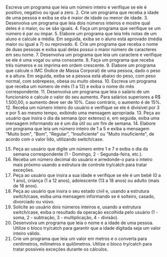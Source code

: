Escreva um programa que leia um número inteiro e verifique se ele é positivo, negativo ou igual a
zero.
2. Crie um programa que receba a idade de uma pessoa e exiba se ela é maior de idade ou menor de
idade.
3. Desenvolva um programa que leia dois números inteiros e mostre qual deles é o maior, ou se são
iguais.
4. Faça um programa que verifique se um número é par ou ímpar.
5. Elabore um programa que leia três notas de um aluno e calcule a média. Em seguida, exiba se o
aluno está aprovado (média maior ou igual a 7) ou reprovado.
6. Crie um programa que receba o nome de duas pessoas e exiba qual delas possui o maior número
de caracteres em seu nome.
7. Desenvolva um programa que leia um caractere e verifique se ele é uma vogal ou uma consoante.
8. Faça um programa que receba três números e os imprima em ordem crescente.
9. Elabore um programa que calcule o IMC (Índice de Massa Corporal) de uma pessoa, dado o peso e
a altura. Em seguida, exiba se a pessoa está abaixo do peso, com peso normal, com sobrepeso,
obesa ou muito obesa.
10. Escreva um programa que receba um número de mês (1 a 12) e exiba o nome do mês
correspondente.
11. Desenvolva um programa que leia o salário de um funcionário e calcule o valor do seu aumento.
Para salários superiores a R$ 1.500,00, o aumento deve ser de 10%. Caso contrário, o aumento é de
15%.
12. Receba um número inteiro do usuário e verifique se ele é divisível por 3 e por 5 ao mesmo tempo,
exibindo uma mensagem apropriada.
13. Peça ao usuário que insira o dia da semana (por extenso) e, em seguida, exiba uma mensagem
informando se é um dia útil ou um fim de semana.
14. Elabore um programa que leia um número inteiro de 1 a 5 e exiba a mensagem "Muito bom",
"Bom", "Regular", "Insuficiente" ou "Muito insuficiente", de acordo com o valor lido, utilizando
switch/case.

15. Peça ao usuário que digite um número entre 1 e 7 e exiba o dia da semana correspondente (1 -
Domingo, 2 - Segunda-feira, etc.).
16. Receba um número decimal do usuário e arredonde-o para o inteiro mais próximo usando a
estrutura de controle try/catch para tratar exceções.
17. Peça ao usuário que insira a sua idade e verifique se ele é um bebê (0 a 1 ano), criança (1 a 12
anos), adolescente (13 a 18 anos) ou adulto (mais de 18 anos).
18. Peça ao usuário que insira o seu estado civil e, usando a estrutura switch/case, exiba uma
mensagem informando se é solteiro, casado, divorciado ou viúvo.
19. Solicite ao usuário dois números inteiros e, usando a estrutura switch/case, exiba o resultado da
operação escolhida pelo usuário (1 - soma, 2 - subtração, 3 - multiplicação, 4 - divisão).
20. Desenvolva um programa que leia o nome e a idade de uma pessoa. Utilize o bloco try/catch para
garantir que a idade digitada seja um valor inteiro válido.
21. Crie um programa que leia um valor em metros e o converta para centímetros, milímetros e
quilômetros. Utilize o bloco try/catch para tratar possíveis exceções durante os cálculos.